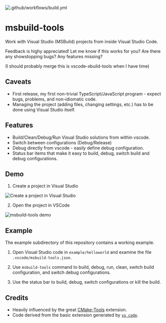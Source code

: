 ![.github/workflows/build.yml](https://github.com/sterin/vscode-msbuild-tools/workflows/.github/workflows/build.yml/badge.svg)

# msbuild-tools

Work with Visual Studio (MSBuild) projects from inside Visual Studio Code.

Feedback is highy appreciated! Let me know if this works for you? Are there any showstopping bugs? Any features missing?

(I should probably merge this is vscode-xbuild-tools when I have time)

## Caveats

* First release, my first non-trivial TypeScript/JavaScript program - expect bugs, problems, and non-idiomatic code.
* Managing the project (adding files, changing settings, etc.) has to be done using Visual Studio itself.

## Features

* Build/Clean/Debug/Run Visual Studio solutions from within vscode.
* Switch between configurations (Debug/Release)
* Debug directly from vscode - easily define debug configuration.
* Status bar items that make it easy to build, debug, switch build and debug configurations.

## Demo

1. Create a project in Visual Studio

![Create a project in Visual Studio](gifs/vs-create-project.gif)

2. Open the project in VSCode

![msbuild-tools demo](gifs/msbuild-tools-demo.gif)

## Example

The example subdirectory of this repository contains a working example.

1. Open Visual Studio code in `example/helloworld` and examine the file `.vscode/msbuild-tools.json`.

2. Use `msbuild-tools` command to build, debug, run, clean, switch build configuration, and switch debug configurations.

3. Use the status bar to build, debug, switch configurations or kill the build.

## Credits

* Heavily influenced by the great [CMake-Tools](https://github.com/vector-of-bool/vscode-cmake-tools) extension. 
* Code derived from the basic extension generated by [`yo code`](https://github.com/Microsoft/vscode-generator-code).
